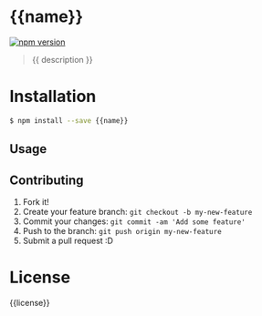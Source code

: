 # {{name}}

[![npm version](https://badge.fury.io/js/{{name}}.svg)](https://badge.fury.io/js/{{name}})

> {{ description }}

# Installation

```bash
$ npm install --save {{name}}
```

## Usage



## Contributing

1. Fork it!
2. Create your feature branch: `git checkout -b my-new-feature`
3. Commit your changes: `git commit -am 'Add some feature'`
4. Push to the branch: `git push origin my-new-feature`
5. Submit a pull request :D

# License
{{license}}
